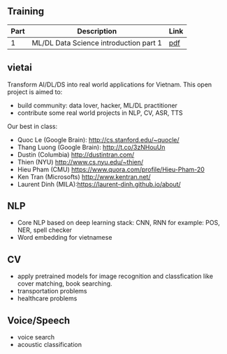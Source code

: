 ## Training


|Part|Description|Link|
|----|-----------|----|
|1|ML/DL Data Science introduction part 1| [pdf](http://small.cat/tub)|

## vietai
Transform AI/DL/DS into real world applications for Vietnam. This open project is aimed to:

- build community: data lover, hacker, ML/DL practitioner
- contribute some real world projects in NLP, CV, ASR, TTS

Our best in class:

- Quoc Le (Google Brain): http://cs.stanford.edu/~quocle/
- Thang Luong (Google Brain): http://t.co/3zNHouUn
- Dustin (Columbia) http://dustintran.com/
- Thien (NYU) http://www.cs.nyu.edu/~thien/
- Hieu Pham (CMU) https://www.quora.com/profile/Hieu-Pham-20
- Ken Tran (Microsofts) http://www.kentran.net/
- Laurent Dinh (MILA):https://laurent-dinh.github.io/about/

## NLP

- Core NLP based on deep learning stack: CNN, RNN for example: POS, NER, spell checker
- Word embedding for vietnamese


## CV

- apply pretrained models for image recognition and classfication like cover matching, book searching.
- transportation problems
- healthcare problems

## Voice/Speech

- voice search
- acoustic classification
